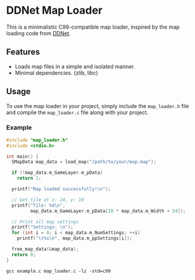 # DDNet Map Loader
This is a minimalistic C99-compatible map loader, inspired by the map loading code from [DDNet](https://github.com/ddnet/ddnet).

## Features
- Loads map files in a simple and isolated manner.
- Minimal dependencies. (zlib, libc)

## Usage
To use the map loader in your project, simply include the `map_loader.h` file and compile the `map_loader.c` file along with your project.

### Example
```c
#include "map_loader.h"
#include <stdio.h>

int main() {
  SMapData map_data = load_map("/path/to/your/map.map");

  if (!map_data.m_GameLayer.m_pData)
    return 1;

  printf("Map loaded successfully!\n");

  // Get tile at x: 24, y: 10
  printf("Tile: %d\n",
         map_data.m_GameLayer.m_pData[10 * map_data.m_Width + 24]);

  // Print all map settings
  printf("Settings: \n");
  for (int i = 0; i < map_data.m_NumSettings; ++i)
    printf("\t%s\n", map_data.m_ppSettings[i]);

  free_map_data(&map_data);
  return 0;
}
```
`gcc example.c map_loader.c -lz -std=c99`
